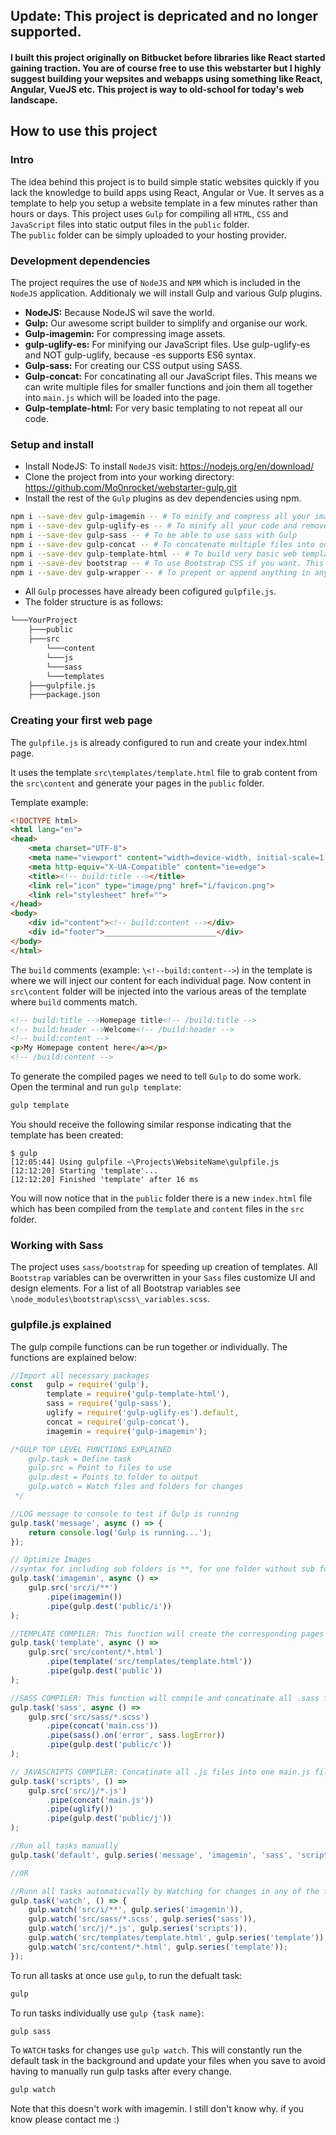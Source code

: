 ## Update: This project is depricated and no longer supported. 
#### I built this project originally on Bitbucket before libraries like React started gaining traction. You are of course free to use this webstarter but I highly suggest building your wepsites and webapps using something like React, Angular, VueJS etc. This project is way to old-school for today's web landscape. 

## How to use this project
### Intro
The idea behind this project is to build simple static websites quickly if you lack the knowledge to build apps using React, Angular or Vue. 
It serves as a template to help you setup a website template in a few minutes rather than hours or days.
This project uses `Gulp` for compiling all `HTML`, `CSS` and `JavaScript` files into static output files in the `public` folder.\
The `public` folder can be simply uploaded to your hosting provider. 

### Development dependencies
The project requires the use of `NodeJS` and `NPM` which is included in the `NodeJS` application. Additionaly we will install Gulp and various Gulp plugins.  
* **NodeJS:** Because NodeJS wil save the world.
* **Gulp:** Our awesome script builder to simplify and organise our work. 
* **Gulp-imagemin:** For compressing image assets.
* **gulp-uglify-es:** For minifying our JavaScript files. Use gulp-uglify-es and NOT gulp-uglify, because -es supports ES6 syntax. 
* **Gulp-sass:** For creating our CSS output using SASS.
* **Gulp-concat:** For concatinating all our JavaScript files. This means we can write multiple files for smaller functions and join them all together into `main.js` which will be loaded into the page.
* **Gulp-template-html:** For very basic templating to not repeat all our code.    

### Setup and install
* Install NodeJS: To install `NodeJS` visit: https://nodejs.org/en/download/
* Clone the project from into your working directory: https://github.com/Mo0nrocket/webstarter-gulp.git
* Install the rest of the `Gulp` plugins as dev dependencies using npm.
```sh
npm i --save-dev gulp-imagemin -- # To minify and compress all your images for production.
npm i --save-dev gulp-uglify-es -- # To minify all your code and remove line spacings
npm i --save-dev gulp-sass -- # To be able to use sass with Gulp
npm i --save-dev gulp-concat -- # To concatenate multiple files into one. For example all .js files will we written to main.js together
npm i --save-dev gulp-template-html -- # To build very basic web templating
npm i --save-dev bootstrap -- # To use Bootstrap CSS if you want. This is imported into the main.sass file but can be commented if you choose not to use it. 
npm i --save-dev gulp-wrapper -- # To prepent or append anything in any of your files. For example "use strict"; can be added to the top of your JavaScript file
```
* All `Gulp` processes have already been cofigured `gulpfile.js`.
* The folder structure is as follows: 
```bash
└───YourProject
    ├───public
    ├───src
        └───content
        └───js
        └───sass
        └───templates
    ├───gulpfile.js
    ├───package.json
``` 

### Creating your first web page
The `gulpfile.js` is already configured to run and create your index.html page. 

It uses the template `src\templates/template.html` file to grab content from the `src\content` and generate your pages in the `public` folder. 

Template example:
```html
<!DOCTYPE html>
<html lang="en">
<head>
    <meta charset="UTF-8">
    <meta name="viewport" content="width=device-width, initial-scale=1.0">
    <meta http-equiv="X-UA-Compatible" content="ie=edge">
    <title><!-- build:title --></title>
    <link rel="icon" type="image/png" href="i/favicon.png">
    <link rel="stylesheet" href="">
</head>
<body>
    <div id="content"><!-- build:content --></div>
    <div id="footer">_________________________</div>
</body>
</html>
```
The `build` comments (example: `\<!--build:content-->`) in the template is where we will inject our content for each individual page. 
Now content in `src\content` folder will be injected into the various areas of the template where `build` comments match. 
```html
<!-- build:title -->Homepage title<!-- /build:title -->
<!-- build:header -->Welcome<!-- /build:header -->
<!-- build:content -->
<p>My Homepage content here</a></p>
<!-- /build:content -->
```
 
To generate the compiled pages we need to tell `Gulp` to do some work. 
Open the terminal and run `gulp template`:
```sh
gulp template
```
You should receive the following similar response indicating that the template has been created: 
```shell script
$ gulp
[12:05:44] Using gulpfile ~\Projects\WebsiteName\gulpfile.js
[12:12:20] Starting 'template'...
[12:12:20] Finished 'template' after 16 ms
```
You will now notice that in the `public` folder there is a new `index.html` file which has been compiled from the `template` and `content` files in the `src` folder.  
 
### Working with Sass
The project uses `sass/bootstrap` for speeding up creation of templates. All `Bootstrap` variables can be overwritten in your `Sass` files customize UI and design elements. For a list of all Bootstrap variables see `\node_modules\bootstrap\scss\_variables.scss`.
### gulpfile.js explained
The gulp compile functions can be run together or individually. The functions are explained below:
```javascript
//Import all necessary packages
const   gulp = require('gulp'),
        template = require('gulp-template-html'),
        sass = require('gulp-sass'),
        uglify = require('gulp-uglify-es').default,
        concat = require('gulp-concat'),
        imagemin = require('gulp-imagemin');

/*GULP TOP LEVEL FUNCTIONS EXPLAINED
    gulp.task = Define task
    gulp.src = Point to files to use
    gulp.dest = Points to folder to output
    gulp.watch = Watch files and folders for changes
 */

//LOG message to console to test if Gulp is running
gulp.task('message', async () => {
    return console.log('Gulp is running...');
});

// Optimize Images
//syntax for including sub folders is **, for one folder without sub folders is *
gulp.task('imagemin', async () =>
    gulp.src('src/i/**')
        .pipe(imagemin())
        .pipe(gulp.dest('public/i'))
);

//TEMPLATE COMPILER: This function will create the corresponding pages from all template files.
gulp.task('template', async () =>
    gulp.src('src/content/*.html')
        .pipe(template('src/templates/template.html'))
        .pipe(gulp.dest('public'))
);

//SASS COMPILER: This function will compile and concatinate all .sass files into one CSS file \public\c\main.css
gulp.task('sass', async () =>
    gulp.src('src/sass/*.scss')
        .pipe(concat('main.css'))
        .pipe(sass().on('error', sass.logError))
        .pipe(gulp.dest('public/c'))
);

// JAVASCRIPTS COMPILER: Concatinate all .js files into one main.js file
gulp.task('scripts', () =>
    gulp.src('src/j/*.js')
        .pipe(concat('main.js'))
        .pipe(uglify())
        .pipe(gulp.dest('public/j'))
);

//Run all tasks manually
gulp.task('default', gulp.series('message', 'imagemin', 'sass', 'scripts', 'template'));

//OR

//Runn all tasks automaticvally by Watching for changes in any of the files.
gulp.task('watch', () => {
    gulp.watch('src/i/**', gulp.series('imagemin')),
    gulp.watch('src/sass/*.scss', gulp.series('sass')),
    gulp.watch('src/j/*.js', gulp.series('scripts')),
    gulp.watch('src/templates/template.html', gulp.series('template')),
    gulp.watch('src/content/*.html', gulp.series('template'));
});
```
To run all tasks at once use `gulp`, to run the defualt task:
```sh 
gulp
```
To run tasks individually use `gulp {task name}`:
```sh 
gulp sass
```
To `WATCH` tasks for changes use `gulp watch`. This will constantly run the default task in the background and update your files when you save to avoid having to manually run gulp tasks after every change.
```sh 
gulp watch
```
Note that this doesn't work with imagemin. I still don't know why. if you know please contact me :) 
